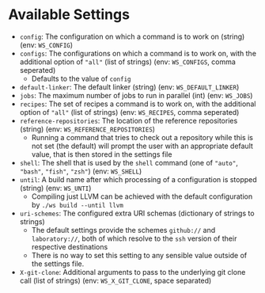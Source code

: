 # Available Settings
- `config`: The configuration on which a command is to work on (string) (env: `WS_CONFIG`)
- `configs`: The configurations on which a command is to work on, with the additional option of `"all"` (list of strings) (env: `WS_CONFIGS`, comma seperated)
	- Defaults to the value of `config`
- `default-linker`: The default linker (string) (env: `WS_DEFAULT_LINKER`)
- `jobs`: The maximum number of jobs to run in parallel (int) (env: `WS_JOBS`)
- `recipes`: The set of recipes a command is to work on, with the additional option of `"all"` (list of strings) (env: `WS_RECIPES`, comma seperated)
- `reference-repositories`: The location of the reference repositories (string) (env: `WS_REFERENCE_REPOSITORIES`)
	- Running a command that tries to check out a repository while this is not set (the default) will prompt the user with an appropriate default value, that is then stored in the settings file
- `shell`: The shell that is used by the `shell` command (one of `"auto"`, `"bash"`, `"fish"`, `"zsh"`) (env: `WS_SHELL`)
- `until`: A build name after which processing of a configuration is stopped (string) (env: `WS_UNTI`)
	- Compiling just LLVM can be achieved with the default configuration by `./ws build --until llvm`
- `uri-schemes`: The configured extra URI schemas (dictionary of strings to strings)
	- The default settings provide the schemes `github://` and `laboratory://`, both of which resolve to the `ssh` version of their respective destinations
	- There is no way to set this setting to any sensible value outside of the settings file.
- `X-git-clone`: Additional arguments to pass to the underlying git clone call (list of strings) (env: `WS_X_GIT_CLONE`, space separated)
